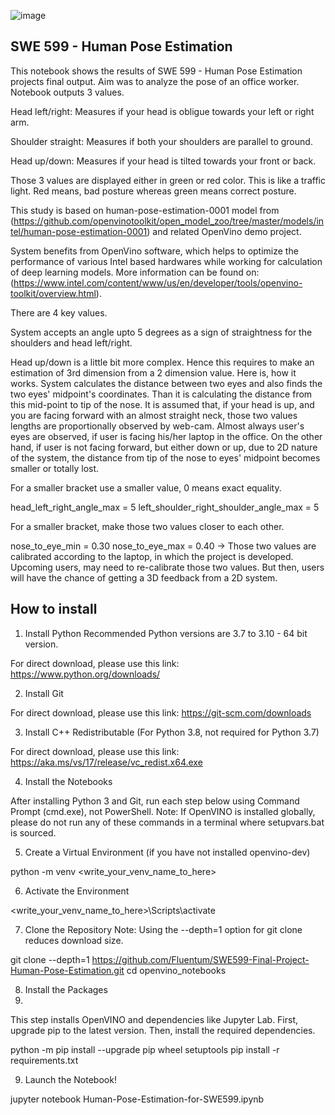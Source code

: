 ![image](https://github.com/Fluentum/SWE599-Final-Project-Human-Pose-Estimation/assets/115422651/646cf384-0b8f-41de-802d-33b5d94b4d57)

## SWE 599 - Human Pose Estimation

This notebook shows the results of SWE 599 - Human Pose Estimation projects final output. Aim was to analyze the pose of an office worker. Notebook outputs 3 values.

Head left/right: Measures if your head is obligue towards your left or right arm.

Shoulder straight: Measures if both your shoulders are parallel to ground.

Head up/down: Measures if your head is tilted towards your front or back.

Those 3 values are displayed either in green or red color. This is like a traffic light. Red means, bad posture whereas green means correct posture.

This study is based on human-pose-estimation-0001 model from (https://github.com/openvinotoolkit/open_model_zoo/tree/master/models/intel/human-pose-estimation-0001) and related OpenVino demo project.

System benefits from OpenVino software, which helps to optimize the performance of various Intel based hardwares while working for calculation of deep learning models. More information can be found on: (https://www.intel.com/content/www/us/en/developer/tools/openvino-toolkit/overview.html).

There are 4 key values.

System accepts an angle upto 5 degrees as a sign of straightness for the shoulders and head left/right.

Head up/down is a little bit more complex. Hence this requires to make an estimation of 3rd dimension from a 2 dimension value. Here is, how it works. System calculates the distance between two eyes and also finds the two eyes' midpoint's coordinates. Than it is calculating the distance from this mid-point to tip of the nose. It is assumed that, if your head is up, and you are facing forward with an almost straight neck, those two values lengths are proportionally observed by web-cam. Almost always user's eyes are observed, if user is facing his/her laptop in the office. On the other hand, if user is not facing forward, but either down or up, due to 2D nature of the system, the distance from tip of the nose to eyes' midpoint becomes smaller or totally lost.

For a smaller bracket use a smaller value, 0 means exact equality.

head_left_right_angle_max = 5 left_shoulder_right_shoulder_angle_max = 5

For a smaller bracket, make those two values closer to each other.

nose_to_eye_min = 0.30 nose_to_eye_max = 0.40 -> Those two values are calibrated according to the laptop, in which the project is developed. Upcoming users, may need to re-calibrate those two values. But then, users will have the chance of getting a 3D feedback from a 2D system.

## How to install

1. Install Python
Recommended Python versions are 3.7 to 3.10 - 64 bit version.

For direct download, please use this link:
https://www.python.org/downloads/

2. Install Git

For direct download, please use this link:
https://git-scm.com/downloads

3. Install C++ Redistributable (For Python 3.8, not required for Python 3.7)

For direct download, please use this link:
https://aka.ms/vs/17/release/vc_redist.x64.exe

4. Install the Notebooks

After installing Python 3 and Git, run each step below using Command Prompt (cmd.exe), not PowerShell. Note: If OpenVINO is installed globally, please do not run any of these commands in a terminal where setupvars.bat is sourced.

5. Create a Virtual Environment (if you have not installed openvino-dev)

python -m venv <write_your_venv_name_to_here>

6. Activate the Environment

<write_your_venv_name_to_here>\Scripts\activate

7. Clone the Repository
Note: Using the --depth=1 option for git clone reduces download size.

git clone --depth=1 https://github.com/Fluentum/SWE599-Final-Project-Human-Pose-Estimation.git
cd openvino_notebooks

8. Install the Packages
9.
This step installs OpenVINO and dependencies like Jupyter Lab. First, upgrade pip to the latest version. Then, install the required dependencies.

python -m pip install --upgrade pip wheel setuptools
pip install -r requirements.txt

9. Launch the Notebook!

jupyter notebook Human-Pose-Estimation-for-SWE599.ipynb
